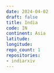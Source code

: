 ```yaml
---
date: 2024-04-02
draft: false
title: India
code: IN
continent: Asia
latitude:
longitude:
repo_count: 1
repositories:
- indiarxiv
---
```



